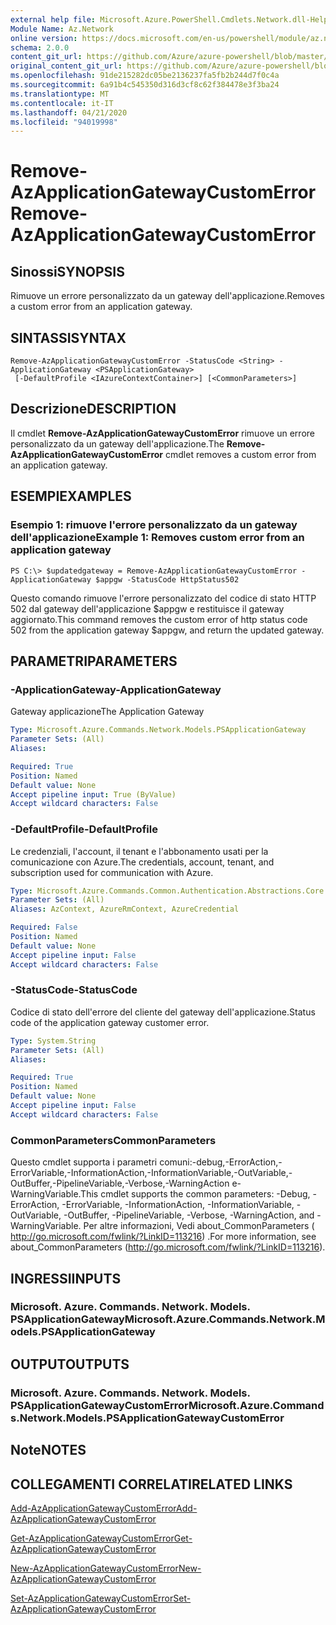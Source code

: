 ```yaml
---
external help file: Microsoft.Azure.PowerShell.Cmdlets.Network.dll-Help.xml
Module Name: Az.Network
online version: https://docs.microsoft.com/en-us/powershell/module/az.network/remove-azapplicationgatewaycustomerror
schema: 2.0.0
content_git_url: https://github.com/Azure/azure-powershell/blob/master/src/Network/Network/help/Remove-AzApplicationGatewayCustomError.md
original_content_git_url: https://github.com/Azure/azure-powershell/blob/master/src/Network/Network/help/Remove-AzApplicationGatewayCustomError.md
ms.openlocfilehash: 91de215282dc05be2136237fa5fb2b244d7f0c4a
ms.sourcegitcommit: 6a91b4c545350d316d3cf8c62f384478e3f3ba24
ms.translationtype: MT
ms.contentlocale: it-IT
ms.lasthandoff: 04/21/2020
ms.locfileid: "94019998"
---
```

# <span data-ttu-id="66937-101">Remove-AzApplicationGatewayCustomError</span><span class="sxs-lookup"><span data-stu-id="66937-101">Remove-AzApplicationGatewayCustomError</span></span>

## <span data-ttu-id="66937-102">Sinossi</span><span class="sxs-lookup"><span data-stu-id="66937-102">SYNOPSIS</span></span>
<span data-ttu-id="66937-103">Rimuove un errore personalizzato da un gateway dell'applicazione.</span><span class="sxs-lookup"><span data-stu-id="66937-103">Removes a custom error from an application gateway.</span></span>

## <span data-ttu-id="66937-104">SINTASSI</span><span class="sxs-lookup"><span data-stu-id="66937-104">SYNTAX</span></span>

```
Remove-AzApplicationGatewayCustomError -StatusCode <String> -ApplicationGateway <PSApplicationGateway>
 [-DefaultProfile <IAzureContextContainer>] [<CommonParameters>]
```

## <span data-ttu-id="66937-105">Descrizione</span><span class="sxs-lookup"><span data-stu-id="66937-105">DESCRIPTION</span></span>
<span data-ttu-id="66937-106">Il cmdlet **Remove-AzApplicationGatewayCustomError** rimuove un errore personalizzato da un gateway dell'applicazione.</span><span class="sxs-lookup"><span data-stu-id="66937-106">The **Remove-AzApplicationGatewayCustomError** cmdlet removes a custom error from an application gateway.</span></span>

## <span data-ttu-id="66937-107">ESEMPI</span><span class="sxs-lookup"><span data-stu-id="66937-107">EXAMPLES</span></span>

### <span data-ttu-id="66937-108">Esempio 1: rimuove l'errore personalizzato da un gateway dell'applicazione</span><span class="sxs-lookup"><span data-stu-id="66937-108">Example 1: Removes custom error from an application gateway</span></span>
```
PS C:\> $updatedgateway = Remove-AzApplicationGatewayCustomError -ApplicationGateway $appgw -StatusCode HttpStatus502
```

<span data-ttu-id="66937-109">Questo comando rimuove l'errore personalizzato del codice di stato HTTP 502 dal gateway dell'applicazione $appgw e restituisce il gateway aggiornato.</span><span class="sxs-lookup"><span data-stu-id="66937-109">This command removes the custom error of http status code 502 from the application gateway $appgw, and return the updated gateway.</span></span>

## <span data-ttu-id="66937-110">PARAMETRI</span><span class="sxs-lookup"><span data-stu-id="66937-110">PARAMETERS</span></span>

### <span data-ttu-id="66937-111">-ApplicationGateway</span><span class="sxs-lookup"><span data-stu-id="66937-111">-ApplicationGateway</span></span>
<span data-ttu-id="66937-112">Gateway applicazione</span><span class="sxs-lookup"><span data-stu-id="66937-112">The Application Gateway</span></span>

```yaml
Type: Microsoft.Azure.Commands.Network.Models.PSApplicationGateway
Parameter Sets: (All)
Aliases:

Required: True
Position: Named
Default value: None
Accept pipeline input: True (ByValue)
Accept wildcard characters: False
```

### <span data-ttu-id="66937-113">-DefaultProfile</span><span class="sxs-lookup"><span data-stu-id="66937-113">-DefaultProfile</span></span>
<span data-ttu-id="66937-114">Le credenziali, l'account, il tenant e l'abbonamento usati per la comunicazione con Azure.</span><span class="sxs-lookup"><span data-stu-id="66937-114">The credentials, account, tenant, and subscription used for communication with Azure.</span></span>

```yaml
Type: Microsoft.Azure.Commands.Common.Authentication.Abstractions.Core.IAzureContextContainer
Parameter Sets: (All)
Aliases: AzContext, AzureRmContext, AzureCredential

Required: False
Position: Named
Default value: None
Accept pipeline input: False
Accept wildcard characters: False
```

### <span data-ttu-id="66937-115">-StatusCode</span><span class="sxs-lookup"><span data-stu-id="66937-115">-StatusCode</span></span>
<span data-ttu-id="66937-116">Codice di stato dell'errore del cliente del gateway dell'applicazione.</span><span class="sxs-lookup"><span data-stu-id="66937-116">Status code of the application gateway customer error.</span></span>

```yaml
Type: System.String
Parameter Sets: (All)
Aliases:

Required: True
Position: Named
Default value: None
Accept pipeline input: False
Accept wildcard characters: False
```

### <span data-ttu-id="66937-117">CommonParameters</span><span class="sxs-lookup"><span data-stu-id="66937-117">CommonParameters</span></span>
<span data-ttu-id="66937-118">Questo cmdlet supporta i parametri comuni:-debug,-ErrorAction,-ErrorVariable,-InformationAction,-InformationVariable,-OutVariable,-OutBuffer,-PipelineVariable,-Verbose,-WarningAction e-WarningVariable.</span><span class="sxs-lookup"><span data-stu-id="66937-118">This cmdlet supports the common parameters: -Debug, -ErrorAction, -ErrorVariable, -InformationAction, -InformationVariable, -OutVariable, -OutBuffer, -PipelineVariable, -Verbose, -WarningAction, and -WarningVariable.</span></span> <span data-ttu-id="66937-119">Per altre informazioni, Vedi about_CommonParameters ( http://go.microsoft.com/fwlink/?LinkID=113216) .</span><span class="sxs-lookup"><span data-stu-id="66937-119">For more information, see about_CommonParameters (http://go.microsoft.com/fwlink/?LinkID=113216).</span></span>

## <span data-ttu-id="66937-120">INGRESSI</span><span class="sxs-lookup"><span data-stu-id="66937-120">INPUTS</span></span>

### <span data-ttu-id="66937-121">Microsoft. Azure. Commands. Network. Models. PSApplicationGateway</span><span class="sxs-lookup"><span data-stu-id="66937-121">Microsoft.Azure.Commands.Network.Models.PSApplicationGateway</span></span>

## <span data-ttu-id="66937-122">OUTPUT</span><span class="sxs-lookup"><span data-stu-id="66937-122">OUTPUTS</span></span>

### <span data-ttu-id="66937-123">Microsoft. Azure. Commands. Network. Models. PSApplicationGatewayCustomError</span><span class="sxs-lookup"><span data-stu-id="66937-123">Microsoft.Azure.Commands.Network.Models.PSApplicationGatewayCustomError</span></span>

## <span data-ttu-id="66937-124">Note</span><span class="sxs-lookup"><span data-stu-id="66937-124">NOTES</span></span>

## <span data-ttu-id="66937-125">COLLEGAMENTI CORRELATI</span><span class="sxs-lookup"><span data-stu-id="66937-125">RELATED LINKS</span></span>

[<span data-ttu-id="66937-126">Add-AzApplicationGatewayCustomError</span><span class="sxs-lookup"><span data-stu-id="66937-126">Add-AzApplicationGatewayCustomError</span></span>](./Add-AzApplicationGatewayCustomError.md)

[<span data-ttu-id="66937-127">Get-AzApplicationGatewayCustomError</span><span class="sxs-lookup"><span data-stu-id="66937-127">Get-AzApplicationGatewayCustomError</span></span>](./Get-AzApplicationGatewayCustomError.md)

[<span data-ttu-id="66937-128">New-AzApplicationGatewayCustomError</span><span class="sxs-lookup"><span data-stu-id="66937-128">New-AzApplicationGatewayCustomError</span></span>](./New-AzApplicationGatewayCustomError.md)

[<span data-ttu-id="66937-129">Set-AzApplicationGatewayCustomError</span><span class="sxs-lookup"><span data-stu-id="66937-129">Set-AzApplicationGatewayCustomError</span></span>](./Set-AzApplicationGatewayCustomError.md)

